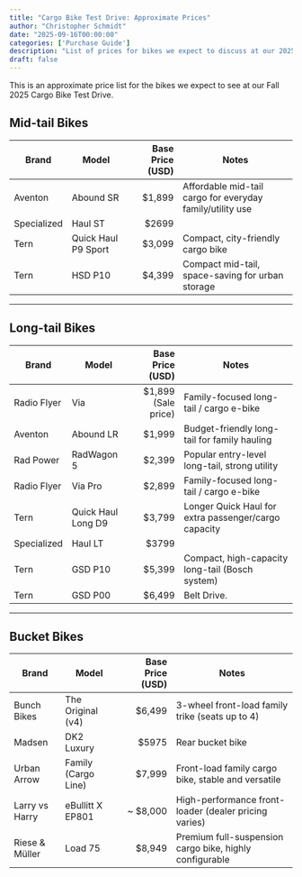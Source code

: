 ```yaml
---
title: "Cargo Bike Test Drive: Approximate Prices"
author: "Christopher Schmidt"
date: "2025-09-16T00:00:00"
categories: ['Purchase Guide']
description: "List of prices for bikes we expect to discuss at our 2025 Cargo Bike Test Drive."
draft: false
---
```


This is an approximate price list for the bikes we expect to see at our Fall 2025 Cargo Bike Test Drive.

## Mid-tail Bikes

| Brand | Model | Base Price (USD) | Notes |
|---|---|---:|---|
| Aventon | Abound SR | $1,899 | Affordable mid-tail cargo for everyday family/utility use |
| Specialized | Haul ST | $2699 | |
| Tern | Quick Haul P9 Sport | $3,099 | Compact, city-friendly cargo bike |
| Tern | HSD P10 | $4,399 | Compact mid-tail, space-saving for urban storage |

---

## Long-tail Bikes

| Brand | Model | Base Price (USD) | Notes |
|---|---|---:|---|
| Radio Flyer | Via | $1,899 <br /> (Sale price) | Family-focused long-tail / cargo e-bike |
| Aventon | Abound LR | $1,999 | Budget-friendly long-tail for family hauling |
| Rad Power | RadWagon 5 | $2,399 | Popular entry-level long-tail, strong utility |
| Radio Flyer | Via Pro | $2,899 | Family-focused long-tail / cargo e-bike |
| Tern | Quick Haul Long D9 | $3,799 | Longer Quick Haul for extra passenger/cargo capacity |
| Specialized | Haul LT | $3799 | |
| Tern | GSD P10 | $5,399 | Compact, high-capacity long-tail (Bosch system) |
| Tern | GSD P00 | $6,499 | Belt Drive. |
---

## Bucket Bikes

| Brand | Model | Base Price (USD) | Notes |
|---|---|---:|---|
| Bunch Bikes | The Original (v4) | $6,499 | 3-wheel front-load family trike (seats up to 4) |
| Madsen | DK2 Luxury | $5975 | Rear bucket bike |
| Urban Arrow | Family (Cargo Line) | $7,999 | Front-load family cargo bike, stable and versatile |
| Larry vs Harry | eBullitt X EP801 | ~ $8,000 | High-performance front-loader (dealer pricing varies) |
| Riese & Müller | Load 75 | $8,949 | Premium full-suspension cargo bike, highly configurable |
